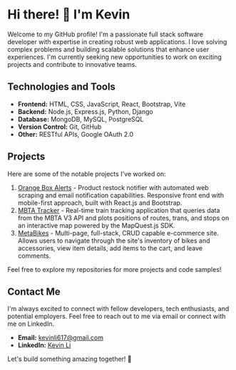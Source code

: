 # Hi there! 👋 I'm Kevin

Welcome to my GitHub profile! I'm a passionate full stack software developer with expertise in creating robust web applications. I love solving complex problems and building scalable solutions that enhance user experiences. I'm currently seeking new opportunities to work on exciting projects and contribute to innovative teams.

## Technologies and Tools

- **Frontend:** HTML, CSS, JavaScript, React, Bootstrap, Vite
- **Backend:** Node.js, Express.js, Python, Django
- **Database:** MongoDB, MySQL, PostgreSQL
- **Version Control:** Git, GitHub
- **Other:** RESTful APIs, Google OAuth 2.0

## Projects

Here are some of the notable projects I've worked on:

1. [Orange Box Alerts](https://github.com/kevinleet/orange-box-alerts) - Product restock notifier with automated web scraping and email notification capabilities. Responsive front end with mobile-first approach, built with React.js and Bootstrap.
2. [MBTA Tracker](https://github.com/kevinleet/mbta-tracker) - Real-time train tracking application that queries data from the MBTA V3 API and plots positions of routes, trans, and stops on an interactive map powered by the MapQuest.js SDK.
3. [MetaBikes](https://github.com/kevinleet/metabikes) - Multi-page, full-stack, CRUD capable e-commerce site. Allows users to navigate through the site's inventory of bikes and accessories, view item details, add items to the cart, and leave comments.

Feel free to explore my repositories for more projects and code samples!

## Contact Me

I'm always excited to connect with fellow developers, tech enthusiasts, and potential employers. Feel free to reach out to me via email or connect with me on LinkedIn.

- **Email:** kevinli617@gmail.com
- **LinkedIn:** [Kevin Li](https://www.linkedin.com/in/kevinli617/)

Let's build something amazing together! 🚀
